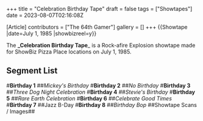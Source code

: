 +++
title = "Celebration Birthday Tape"
draft = false
tags = ["Showtapes"]
date = 2023-08-07T02:16:08Z

[Article]
contributors = ["The 64th Gamer"]
gallery = []
+++
{{Showtape
|date=July 1, 1985
|showbizreel=y}}

The **_Celebration Birthday Tape**_ is a Rock-afire Explosion showtape made for ShowBiz Pizza Place locations on July 1, 1985.

## Segment List ##
#**Birthday 1**
##_Mickey's Birthday_
#**Birthday 2**
##_No Birthday_
#**Birthday 3**
##_Three Dog Night Celebration_
#**Birthday 4**
##_Stevie's Birthday_
#**Birthday 5**
##_Rare Earth Celebration_
#**Birthday 6**
##_Celebrate Good Times_
#**Birthday 7**
##Jazz B-Day
#**Birthday 8**
##_Birthday Bop_
##Showtape Scans / Images##
